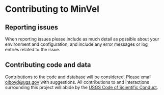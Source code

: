 Contributing to MinVel
=========================

Reporting issues
----------------

When reporting issues please include as much detail as possible about your environment and configuration, and include any error messages or log entries related to the issue.

Contributing code and data
--------------------------

Contributions to the code and database will be considered. Please email olboyd@ugs.gov with suggestions. All contributions to and interactions surrounding this project will abide by the [USGS Code of Scientific Conduct][1].



[1]: https://www2.usgs.gov/fsp/fsp_code_of_scientific_conduct.asp
